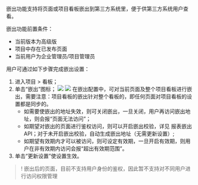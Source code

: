嵌出功能支持将页面或项目看板嵌出到第三方系统里，便于供第三方系统用户查看。

嵌出功能前置条件：
- 当前版本为高级版
- 项目中存在已发布页面
- 当前用户为企业管理员/项目管理员



用户可通过如下步骤完成嵌出设置：
1. 进入项目 > 看板；
2. 单击“嵌出”图标；
![](https://qcloudimg.tencent-cloud.cn/raw/dec6f4247ffc233b0aaa38be364b8f67.png)
![](https://qcloudimg.tencent-cloud.cn/raw/a73614d74a13377b387a71087cd1e163.png)
在嵌出配置中，可对当前页面及整个项目看板进行嵌出，需要注意：项目看板的嵌出针对整个看板的，即任何页面对项目看板的设置都是同步的。
	- 如需要使嵌出的地址失效，则可关闭嵌出，一旦关闭，用户再访问嵌出地址，则会报“页面无法访问”；
	- 如期望对嵌出的页面进行鉴权访问，则可以开启嵌出校验，详见 报表嵌出API；对于未开启嵌出校验，自动生成嵌出地址（无需更新设置）;
	- 如期望有效期内才可以被访问，则可设定有效期，一旦开启有效期，则用户在非有效期内访问会报“超出有效期范围”。
3. 单击“更新设置”使设置生效。



>! 嵌出后的页面，目前不支持用户身份的鉴权，因此暂不支持对不同用户进行访问权限管理
